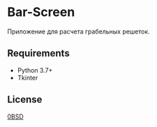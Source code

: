 ﻿# Bar-Screen

Приложение для расчета грабельных решеток.

## Requirements

- Python 3.7+
- Tkinter

## License

[0BSD](https://opensource.org/licenses/0BSD)
